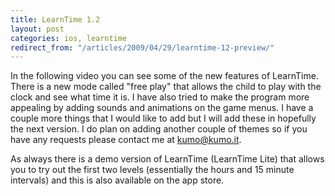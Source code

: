 ```yaml
---
title: LearnTime 1.2
layout: post
categories: ios, learntime
redirect_from: "/articles/2009/04/29/learntime-12-preview/"
---
```

In the following video you can see some of the new features of LearnTime. There is a new mode called "free play" that allows the child to play with the clock and see what time it is. I have also tried to make the program more appealing by adding sounds and animations on the game menus. I have a couple more things that I would like to add but I will add these in hopefully the next version. I do plan on adding another couple of themes so if you have any requests please contact me at kumo@kumo.it.

As always there is a demo version of LearnTime (LearnTime Lite) that allows you to try out the first two levels (essentially the hours and 15 minute intervals) and this is also available on the app store.

<object width="480" height="385"><param name="movie" value="http://www.youtube.com/v/WsOW2GZRPZw&amp;hl=en&amp;fs=1"><param name="allowFullScreen" value="true"><param name="allowscriptaccess" value="always"><embed src="http://www.youtube.com/v/WsOW2GZRPZw&amp;hl=en&amp;fs=1" type="application/x-shockwave-flash" allowscriptaccess="always" allowfullscreen="true" width="480" height="385"></object>
